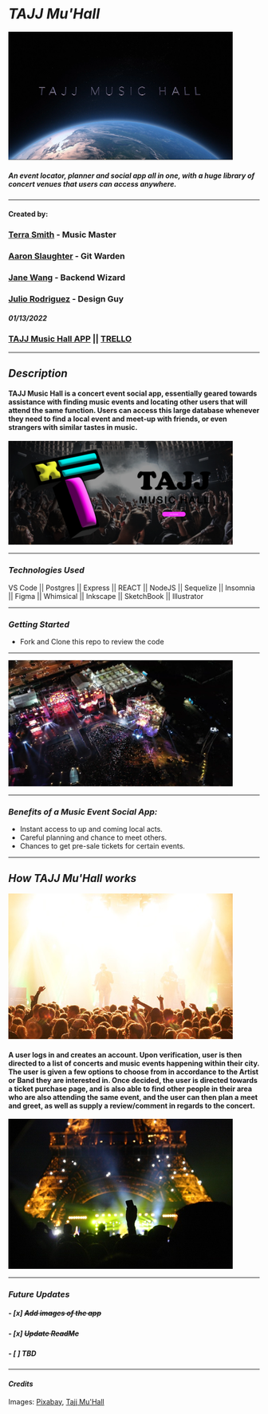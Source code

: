 # **_TAJJ Mu'Hall_**

<img src=img2/Tajj_03.png alt="concert" width="450" />

##### An event locator, planner and social app all in one, with a huge library of concert venues that users can access anywhere.

---

#### Created by:

### [Terra Smith](https://github.com/Terra-06) - Music Master

### [Aaron Slaughter](https://github.com/aaronslaughter) - Git Warden

### [Jane Wang](https://github.com/janemzwangnj) - Backend Wizard

### [Julio Rodriguez](https://github.com/julior0518) - Design Guy

##### 01/13/2022

### [TAJJ Music Hall APP](https://tajjmusichall.herokuapp.com/) || [TRELLO](https://trello.com/b/TRZnDhfF/tajj-music-hall)

---

## **_Description_**

#### TAJJ Music Hall is a concert event social app, essentially geared towards assistance with finding music events and locating other users that will attend the same function. Users can access this large database whenever they need to find a local event and meet-up with friends, or even strangers with similar tastes in music. <br>

<img src=img2/Tajj_homepg.png alt="crowd at a concert" width="450" />

---

### **_Technologies Used_**

VS Code || Postgres || Express || REACT || NodeJS || Sequelize || Insomnia || Figma || Whimsical || Inkscape || SketchBook || Illustrator

---

### **_Getting Started_**

-  Fork and Clone this repo to review the code

---

<img src=img2/Tajj_01.png alt="man playing guitar" width="450" />

---

### **_Benefits of a Music Event Social App:_**

-  Instant access to up and coming local acts.
-  Careful planning and chance to meet others.
-  Chances to get pre-sale tickets for certain events.

---

## **_How TAJJ Mu'Hall works_**

<img src=img2/party.jpg alt="crowd at concert" width="450" />

#### A user logs in and creates an account. Upon verification, user is then directed to a list of concerts and music events happening within their city. The user is given a few options to choose from in accordance to the Artist or Band they are interested in. Once decided, the user is directed towards a ticket purchase page, and is also able to find other people in their area who are also attending the same event, and the user can then plan a meet and greet, as well as supply a review/comment in regards to the concert.

<img src=img2/show.jpg alt="concert footage" width="450" />

---

### **_Future Updates_**

##### - [x] ~~Add images of the app~~

##### - [x] ~~Update ReadMe~~

##### - [ ] TBD

---

#### **_Credits_**

Images: [Pixabay](https://www.pixabay.com/), [Tajj Mu'Hall](https://tajjmusichall.herokuapp.com/)
